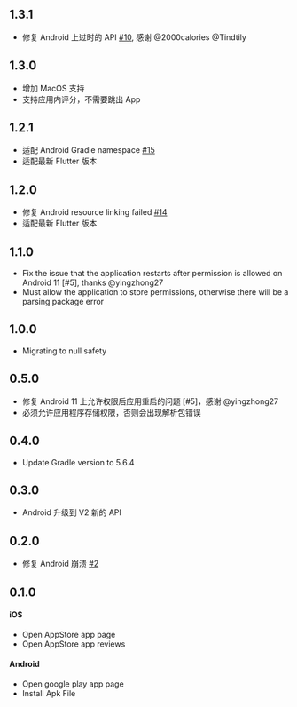## 1.3.1
* 修复 Android 上过时的 API [#10](https://github.com/BytesZero/app_installer/issues/10), 感谢 @2000calories @Tindtily 

## 1.3.0
* 增加 MacOS 支持
* 支持应用内评分，不需要跳出 App

## 1.2.1
* 适配 Android Gradle namespace [#15](https://github.com/BytesZero/app_installer/issues/15)
* 适配最新 Flutter 版本

## 1.2.0
* 修复 Android resource linking failed [#14](https://github.com/BytesZero/app_installer/issues/14)
* 适配最新 Flutter 版本

## 1.1.0

* Fix the issue that the application restarts after permission is allowed on Android 11 [#5], thanks @yingzhong27
* Must allow the application to store permissions, otherwise there will be a parsing package error

## 1.0.0

* Migrating to null safety

## 0.5.0

* 修复 Android 11 上允许权限后应用重启的问题 [#5]，感谢 @yingzhong27
* 必须允许应用程序存储权限，否则会出现解析包错误

## 0.4.0

* Update Gradle version to 5.6.4

## 0.3.0

* Android 升级到 V2 新的 API

## 0.2.0

* 修复 Android 崩溃 [#2](https://github.com/BytesZero/app_installer/issues/2)

## 0.1.0

#### iOS

* Open AppStore app page
* Open AppStore app reviews

#### Android

* Open google play app page
* Install Apk File
